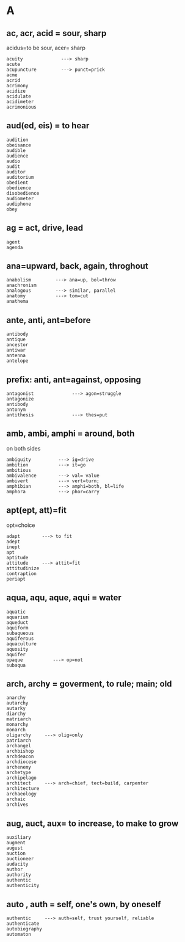 # A
## ac, acr, acid = sour, sharp
acidus=to be sour, acer= sharp
```
acuity              ---> sharp 
acute
acupuncture         ---> punct=prick
acme
acrid
acrimony
acidize
acidulate
acidimeter
acrimonious
```
## aud(ed, eis) = to hear
```
audition 
obeisance 
audible
audience
audio
audit
auditor
auditorium
obedient
obedience
disobedience
audiometer
audiphone
obey
```



## ag = act, drive, lead
```
agent
agenda

```

## ana=upward, back, again, throghout
```
anabolism         ---> ana=up, bol=throw
anachronism       
analogous         ---> similar, parallel
anatomy           ---> tom=cut
anathema
```
## ante, anti, ant=before
```
antibody
antique
ancestor
antiwar
antenna
antelope
```
## prefix: anti, ant=against, opposing
```
antagonist              ---> agon=struggle
antagonize
antibody
antonym
antithesis              ---> thes=put
```


## amb, ambi, amphi = around, both
on both sides
```
ambiguity          ---> ig=drive
ambition           ---> it=go
ambitious
ambivalence        ---> val= value
ambivert           ---> vert=turn; 
amphibian          ---> amphi=both, bl=life
amphora            ---> phor=carry
```

## apt(ept, att)=fit
opt=choice
```
adapt        ---> to fit
adept
inept
apt
aptitude
attitude     ---> attit=fit
attitudinize 
contraption
periapt
```

## aqua, aqu, aque, aqui = water
```
aquatic
aquarium
aqueduct
aquiform
subaqueous
aquiferous
aquaculture
aquosity
aquifer
opaque           ---> op=not
subaqua
```
## arch, archy = goverment, to rule; main; old
```
anarchy      
autarchy
autarky
diarchy
matriarch
monarchy
monarch
oligarchy     ---> olig=only
patriarch
archangel
archbishop
archdeacon
archdiocese
archenemy
archetype
archipelago
architect     ---> arch=chief, tect=build, carpenter
architecture
archaeology
archaic
archives
```
## aug, auct, aux= to increase, to make to grow
```
auxiliary 
augment
august 
auction
auctioneer 
audacity 
author 
authority 
authentic 
authenticity 
```
## auto , auth = self, one's own, by oneself
```
authentic     ---> auth=self, trust yourself, reliable
authenticate
autobiography
automaton
```






